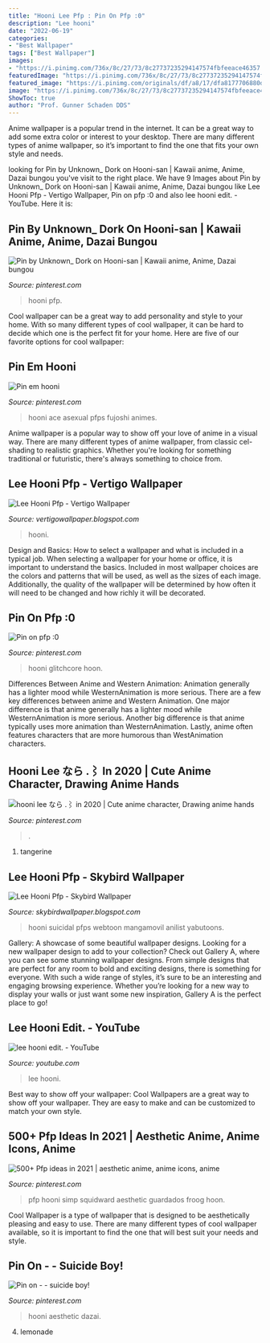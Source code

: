 ```yaml
---
title: "Hooni Lee Pfp : Pin On Pfp :0"
description: "Lee hooni"
date: "2022-06-19"
categories:
- "Best Wallpaper"
tags: ["Best Wallpaper"]
images:
- "https://i.pinimg.com/736x/8c/27/73/8c27737235294147574fbfeeace46357.jpg"
featuredImage: "https://i.pinimg.com/736x/8c/27/73/8c27737235294147574fbfeeace46357.jpg"
featured_image: "https://i.pinimg.com/originals/df/a8/17/dfa8177706880d700ac2c4a907846d4e.jpg"
image: "https://i.pinimg.com/736x/8c/27/73/8c27737235294147574fbfeeace46357.jpg"
ShowToc: true
author: "Prof. Gunner Schaden DDS"
---
```



Anime wallpaper is a popular trend in the internet. It can be a great way to add some extra color or interest to your desktop. There are many different types of anime wallpaper, so it’s important to find the one that fits your own style and needs.

	

		
looking for Pin by Unknown_ Dork on Hooni-san | Kawaii anime, Anime, Dazai bungou you've visit to the right place. We have 9 Images about Pin by Unknown_ Dork on Hooni-san | Kawaii anime, Anime, Dazai bungou like Lee Hooni Pfp - Vertigo Wallpaper, Pin on pfp :0 and also lee hooni edit. - YouTube. Here it is:
		
    
## Pin By Unknown_ Dork On Hooni-san | Kawaii Anime, Anime, Dazai Bungou

<img loading=lazy src="https://i.pinimg.com/736x/8c/27/73/8c27737235294147574fbfeeace46357.jpg" onerror="this.onerror=null;this.src='https://tse2.mm.bing.net/th?id=OIP.ec132bktcX0qtJ4j_-fv4gHaFo&amp;pid=15.1';" alt="Pin by Unknown_ Dork on Hooni-san | Kawaii anime, Anime, Dazai bungou">

_Source: pinterest.com_

>hooni pfp. 

	

Cool wallpaper can be a great way to add personality and style to your home. With so many different types of cool wallpaper, it can be hard to decide which one is the perfect fit for your home. Here are five of our favorite options for cool wallpaper: 

    
## Pin Em Hooni

<img loading=lazy src="https://i.pinimg.com/originals/df/a8/17/dfa8177706880d700ac2c4a907846d4e.jpg" onerror="this.onerror=null;this.src='https://tse2.mm.bing.net/th?id=OIP.wqMfQ809YDj6BI5EW71E_gHaHa&amp;pid=15.1';" alt="Pin em hooni">

_Source: pinterest.com_

>hooni ace asexual pfps fujoshi animes. 

	

Anime wallpaper is a popular way to show off your love of anime in a visual way. There are many different types of anime wallpaper, from classic cel-shading to realistic graphics. Whether you're looking for something traditional or futuristic, there's always something to choice from.

    
## Lee Hooni Pfp - Vertigo Wallpaper

<img loading=lazy src="https://i.pinimg.com/originals/27/e3/19/27e319d8f042edf1bda2624e1e175e5a.jpg" onerror="this.onerror=null;this.src='https://tse4.mm.bing.net/th?id=OIP.tbJ9t0cDRZK6sVXOKcWkTQHaJO&amp;pid=15.1';" alt="Lee Hooni Pfp - Vertigo Wallpaper">

_Source: vertigowallpaper.blogspot.com_

>hooni. 

	

Design and Basics: How to select a wallpaper and what is included in a typical job.
When selecting a wallpaper for your home or office, it is important to understand the basics. Included in most wallpaper choices are the colors and patterns that will be used, as well as the sizes of each image. Additionally, the quality of the wallpaper will be determined by how often it will need to be changed and how richly it will be decorated.

    
## Pin On Pfp :0

<img loading=lazy src="https://i.pinimg.com/736x/e8/ea/1e/e8ea1ed179495f55ef7d686ec56f69dc.jpg" onerror="this.onerror=null;this.src='https://tse4.mm.bing.net/th?id=OIP.gG01J4Nl-uBki634eiJgYQHaJv&amp;pid=15.1';" alt="Pin on pfp :0">

_Source: pinterest.com_

>hooni glitchcore hoon. 

	

Differences Between Anime and Western Animation: Animation generally has a lighter mood while WesternAnimation is more serious.
There are a few key differences between anime and Western Animation. One major difference is that anime generally has a lighter mood while WesternAnimation is more serious. Another big difference is that anime typically uses more animation than WesternAnimation. Lastly, anime often features characters that are more humorous than WestAnimation characters.

    
## Hooni Lee なら .⌇ In 2020 | Cute Anime Character, Drawing Anime Hands

<img loading=lazy src="https://i.pinimg.com/736x/5e/3f/2e/5e3f2ec8e6e4c2783caf0ec245d1d935.jpg" onerror="this.onerror=null;this.src='https://tse1.mm.bing.net/th?id=OIP.qGijL5RcIXKMyTZOX41D9gHaKO&amp;pid=15.1';" alt="hooni lee なら .⌇ in 2020 | Cute anime character, Drawing anime hands">

_Source: pinterest.com_

>. 

	

1. tangerine 

    
## Lee Hooni Pfp - Skybird Wallpaper

<img loading=lazy src="https://www.anime-planet.com/images/manga/covers/suicide-boy-24583.jpg" onerror="this.onerror=null;this.src='https://tse3.mm.bing.net/th?id=OIP.EdosEWIEKAfeoZpkVWM-ZgAAAA&amp;pid=15.1';" alt="Lee Hooni Pfp - Skybird Wallpaper">

_Source: skybirdwallpaper.blogspot.com_

>hooni suicidal pfps webtoon mangamovil anilist yabutoons. 

	

Gallery: A showcase of some beautiful wallpaper designs.
Looking for a new wallpaper design to add to your collection? Check out Gallery A, where you can see some stunning wallpaper designs. From simple designs that are perfect for any room to bold and exciting designs, there is something for everyone. With such a wide range of styles, it’s sure to be an interesting and engaging browsing experience. Whether you’re looking for a new way to display your walls or just want some new inspiration, Gallery A is the perfect place to go!





	
	
    
## Lee Hooni Edit. - YouTube

<img loading=lazy src="https://i.ytimg.com/vi/rm7Fowh378U/maxresdefault.jpg" onerror="this.onerror=null;this.src='https://tse4.mm.bing.net/th?id=OIP.c3aGXU1mK__K16CFFfXgdQHaEK&amp;pid=15.1';" alt="lee hooni edit. - YouTube">

_Source: youtube.com_

>lee hooni. 

	

Best way to show off your wallpaper:
Cool Wallpapers are a great way to show off your wallpaper. They are easy to make and can be customized to match your own style.

    
## 500+ Pfp Ideas In 2021 | Aesthetic Anime, Anime Icons, Anime

<img loading=lazy src="https://i.pinimg.com/280x280_RS/21/eb/df/21ebdf0a588485d6e86b0ecdbf6d1301.jpg" onerror="this.onerror=null;this.src='https://tse4.mm.bing.net/th?id=OIP.2eGSpH4Nn5QLUgqs9pGYSQAAAA&amp;pid=15.1';" alt="500+ Pfp ideas in 2021 | aesthetic anime, anime icons, anime">

_Source: pinterest.com_

>pfp hooni simp squidward aesthetic guardados froog hoon. 

	

Cool Wallpaper is a type of wallpaper that is designed to be aesthetically pleasing and easy to use. There are many different types of cool wallpaper available, so it is important to find the one that will best suit your needs and style.

    
## Pin On - - Suicide Boy!

<img loading=lazy src="https://i.pinimg.com/736x/53/f2/b1/53f2b13a6ae2faa6b725bcfce76394dc.jpg" onerror="this.onerror=null;this.src='https://tse4.mm.bing.net/th?id=OIP.VbgH3dC5QZ23iVoAsydtlAHaHa&amp;pid=15.1';" alt="Pin on - - suicide boy!">

_Source: pinterest.com_

>hooni aesthetic dazai. 

	

4. lemonade 

